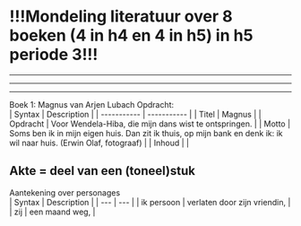 # **!!!Mondeling literatuur over 8 boeken (4 in h4 en 4 in h5) in h5 periode 3!!!**
---
---
---
Boek 1: Magnus van Arjen Lubach
Opdracht:  </br>
| Syntax | Description |
| ----------- | ----------- |
| Titel | Magnus |
| Opdracht | Voor Wendela-Hiba, die mijn dans wist te ontspringen. |
| Motto | Soms ben ik in mijn eigen huis. Dan zit ik thuis, op mijn bank en denk ik: ik wil naar huis. (Erwin Olaf, fotograaf) |
| Inhoud |  |

Akte = deel van een (toneel)stuk </br>
---
Aantekening over personages </br>
| Syntax | Description |
| --- | --- |
| ik persoon | verlaten door zijn vriendin,  |
| zij | een maand weg,  |
